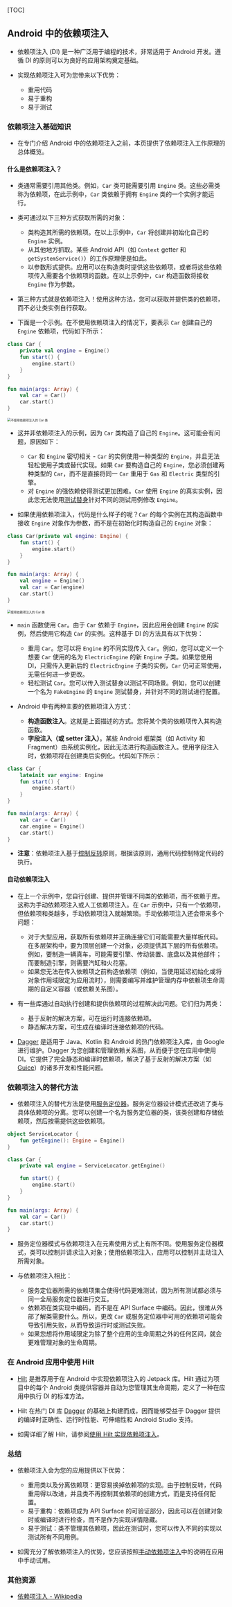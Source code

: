 [TOC]

## Android 中的依赖项注入

* 依赖项注入 (DI) 是一种广泛用于编程的技术，非常适用于 Android 开发。遵循 DI 的原则可以为良好的应用架构奠定基础。

* 实现依赖项注入可为您带来以下优势：
  * 重用代码
  * 易于重构
  * 易于测试

### 依赖项注入基础知识

* 在专门介绍 Android 中的依赖项注入之前，本页提供了依赖项注入工作原理的总体概览。

#### 什么是依赖项注入？

* 类通常需要引用其他类。例如，`Car` 类可能需要引用 `Engine` 类。这些必需类称为依赖项，在此示例中，`Car` 类依赖于拥有 `Engine` 类的一个实例才能运行。

* 类可通过以下三种方式获取所需的对象：
  * 类构造其所需的依赖项。在以上示例中，`Car` 将创建并初始化自己的 `Engine` 实例。
  * 从其他地方抓取。某些 Android API（如 `Context` getter 和 `getSystemService()`）的工作原理便是如此。
  * 以参数形式提供。应用可以在构造类时提供这些依赖项，或者将这些依赖项传入需要各个依赖项的函数。在以上示例中，`Car` 构造函数将接收 `Engine` 作为参数。

* 第三种方式就是依赖项注入！使用这种方法，您可以获取并提供类的依赖项，而不必让类实例自行获取。

* 下面是一个示例。在不使用依赖项注入的情况下，要表示 `Car` 创建自己的 `Engine` 依赖项，代码如下所示：

```kotlin
class Car {
    private val engine = Engine()
    fun start() {
        engine.start()
    }
}

fun main(args: Array) {
    val car = Car()
    car.start()
}
```

<img src="https://developer.android.google.cn/images/training/dependency-injection/1-car-engine-no-di.png?hl=zh_cn" alt="不使用依赖项注入的 Car 类" style="zoom:50%;" />

* 这并非依赖项注入的示例，因为 `Car` 类构造了自己的 `Engine`。这可能会有问题，原因如下：
  * `Car` 和 `Engine` 密切相关 - `Car` 的实例使用一种类型的 `Engine`，并且无法轻松使用子类或替代实现。如果 `Car` 要构造自己的 `Engine`，您必须创建两种类型的 `Car`，而不是直接将同一 `Car` 重用于 `Gas` 和 `Electric` 类型的引擎。
  * 对 `Engine` 的强依赖使得测试更加困难。`Car` 使用 `Engine` 的真实实例，因此您无法使用[测试替身](https://en.wikipedia.org/wiki/Test_double)针对不同的测试用例修改 `Engine`。

* 如果使用依赖项注入，代码是什么样子的呢？`Car` 的每个实例在其构造函数中接收 `Engine` 对象作为参数，而不是在初始化时构造自己的 `Engine` 对象：

```kotlin
class Car(private val engine: Engine) {
    fun start() {
        engine.start()
    }
}

fun main(args: Array) {
    val engine = Engine()
    val car = Car(engine)
    car.start()
}
```

<img src="https://developer.android.google.cn/images/training/dependency-injection/1-car-engine-di.png?hl=zh_cn" alt="使用依赖项注入的 Car 类" style="zoom:50%;" />

* `main` 函数使用 `Car`。由于 `Car` 依赖于 `Engine`，因此应用会创建 `Engine` 的实例，然后使用它构造 `Car` 的实例。这种基于 DI 的方法具有以下优势：
  * 重用 `Car`。您可以将 `Engine` 的不同实现传入 `Car`。例如，您可以定义一个想要 `Car` 使用的名为 `ElectricEngine` 的新 `Engine` 子类。如果您使用 DI，只需传入更新后的 `ElectricEngine` 子类的实例，`Car` 仍可正常使用，无需任何进一步更改。
  * 轻松测试 `Car`。您可以传入测试替身以测试不同场景。例如，您可以创建一个名为 `FakeEngine` 的 `Engine` 测试替身，并针对不同的测试进行配置。

* Android 中有两种主要的依赖项注入方式：
  * **构造函数注入**。这就是上面描述的方式。您将某个类的依赖项传入其构造函数。
  * **字段注入（或 setter 注入）**。某些 Android 框架类（如 Activity 和 Fragment）由系统实例化，因此无法进行构造函数注入。使用字段注入时，依赖项将在创建类后实例化。代码如下所示：

```kotlin
class Car {
    lateinit var engine: Engine
    fun start() {
        engine.start()
    }
}

fun main(args: Array) {
    val car = Car()
    car.engine = Engine()
    car.start()
}
```

* **注意**：依赖项注入基于[控制反转](https://en.wikipedia.org/wiki/Inversion_of_control)原则，根据该原则，通用代码控制特定代码的执行。

#### 自动依赖项注入

* 在上一个示例中，您自行创建、提供并管理不同类的依赖项，而不依赖于库。这称为手动依赖项注入或人工依赖项注入。在 `Car` 示例中，只有一个依赖项，但依赖项和类越多，手动依赖项注入就越繁琐。手动依赖项注入还会带来多个问题：
  * 对于大型应用，获取所有依赖项并正确连接它们可能需要大量样板代码。在多层架构中，要为顶层创建一个对象，必须提供其下层的所有依赖项。例如，要制造一辆真车，可能需要引擎、传动装置、底盘以及其他部件；而要制造引擎，则需要汽缸和火花塞。
  * 如果您无法在传入依赖项之前构造依赖项（例如，当使用延迟初始化或将对象作用域限定为应用流时），则需要编写并维护管理内存中依赖项生命周期的自定义容器（或依赖关系图）。

* 有一些库通过自动执行创建和提供依赖项的过程解决此问题。它们归为两类：
  * 基于反射的解决方案，可在运行时连接依赖项。
  * 静态解决方案，可生成在编译时连接依赖项的代码。

* [Dagger](https://dagger.dev/) 是适用于 Java、Kotlin 和 Android 的热门依赖项注入库，由 Google 进行维护。Dagger 为您创建和管理依赖关系图，从而便于您在应用中使用 DI。它提供了完全静态和编译时依赖项，解决了基于反射的解决方案（如 [Guice](https://en.wikipedia.org/wiki/Google_Guice)）的诸多开发和性能问题。

### 依赖项注入的替代方法

* 依赖项注入的替代方法是使用[服务定位器](https://en.wikipedia.org/wiki/Service_locator_pattern)。服务定位器设计模式还改进了类与具体依赖项的分离。您可以创建一个名为服务定位器的类，该类创建和存储依赖项，然后按需提供这些依赖项。

```kotlin
object ServiceLocator {
    fun getEngine(): Engine = Engine()
}

class Car {
    private val engine = ServiceLocator.getEngine()

    fun start() {
        engine.start()
    }
}

fun main(args: Array) {
    val car = Car()
    car.start()
}
```

* 服务定位器模式与依赖项注入在元素使用方式上有所不同。使用服务定位器模式，类可以控制并请求注入对象；使用依赖项注入，应用可以控制并主动注入所需对象。

* 与依赖项注入相比：
  * 服务定位器所需的依赖项集合使得代码更难测试，因为所有测试都必须与同一全局服务定位器进行交互。
  * 依赖项在类实现中编码，而不是在 API Surface 中编码。因此，很难从外部了解类需要什么。所以，更改 `Car` 或服务定位器中可用的依赖项可能会导致引用失败，从而导致运行时或测试失败。
  * 如果您想将作用域限定为除了整个应用的生命周期之外的任何区间，就会更难管理对象的生命周期。

### 在 Android 应用中使用 Hilt

* [Hilt](https://developer.android.google.cn/training/dependency-injection/hilt-android?hl=zh_cn) 是推荐用于在 Android 中实现依赖项注入的 Jetpack 库。Hilt 通过为项目中的每个 Android 类提供容器并自动为您管理其生命周期，定义了一种在应用中执行 DI 的标准方法。

* Hilt 在热门 DI 库 [Dagger](https://developer.android.google.cn/training/dependency-injection/dagger-basics?hl=zh_cn) 的基础上构建而成，因而能够受益于 Dagger 提供的编译时正确性、运行时性能、可伸缩性和 Android Studio 支持。

* 如需详细了解 Hilt，请参阅[使用 Hilt 实现依赖项注入](https://developer.android.google.cn/training/dependency-injection/hilt-android?hl=zh_cn)。

### 总结

* 依赖项注入会为您的应用提供以下优势：
  * 重用类以及分离依赖项：更容易换掉依赖项的实现。由于控制反转，代码重用得以改进，并且类不再控制其依赖项的创建方式，而是支持任何配置。
  * 易于重构：依赖项成为 API Surface 的可验证部分，因此可以在创建对象时或编译时进行检查，而不是作为实现详情隐藏。
  * 易于测试：类不管理其依赖项，因此在测试时，您可以传入不同的实现以测试所有不同用例。

* 如需充分了解依赖项注入的优势，您应该按照[手动依赖项注入](https://developer.android.google.cn/training/dependency-injection/manual?hl=zh_cn)中的说明在应用中手动试用。

### 其他资源

* [依赖项注入 - Wikipedia](https://en.wikipedia.org/wiki/Dependency_injection)
